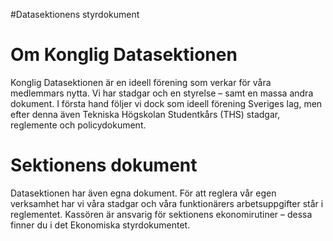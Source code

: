 #Datasektionens styrdokument

# Om Konglig Datasektionen

Konglig Datasektionen är en ideell förening som verkar för våra medlemmars nytta. Vi har stadgar och en styrelse – samt en massa andra dokument. I första hand följer vi dock som ideell förening Sveriges lag, men efter denna även Tekniska Högskolan Studentkårs (THS) stadgar, reglemente och policydokument.

# Sektionens dokument

Datasektionen har även egna dokument. För att reglera vår egen verksamhet har vi våra stadgar och våra funktionärers arbetsuppgifter står i reglementet. Kassören är ansvarig för sektionens ekonomirutiner – dessa finner du i det Ekonomiska styrdokumentet.
